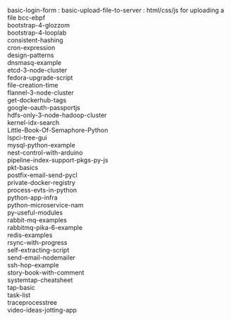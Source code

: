 basic-login-form                  :
basic-upload-file-to-server       : html/css/js for uploading a file
bcc-ebpf                           
bootstrap-4-glozzom                
bootstrap-4-looplab                
consistent-hashing              
cron-expression                    
design-patterns                    
dnsmasq-example                    
etcd-3-node-cluster                
fedora-upgrade-script              
file-creation-time                 
flannel-3-node-cluster             
get-dockerhub-tags                 
google-oauth-passportjs            
hdfs-only-3-node-hadoop-cluster     
kernel-idx-search                   
Little-Book-Of-Semaphore-Python     
lspci-tree-gui                      
mysql-python-example                
nest-control-with-arduino               
pipeline-index-support-pkgs-py-js           
pkt-basics                          
postfix-email-send-pycl             
private-docker-registry             
process-evts-in-python              
python-app-infra                
python-microservice-nam             
py-useful-modules                   
rabbit-mq-examples                  
rabbitmq-pika-6-example             
redis-examples                  
rsync-with-progress             
self-extracting-script      
send-email-nodemailer       
ssh-hop-example     
story-book-with-comment     
systemtap-cheatsheet        
tap-basic       
task-list       
traceprocesstree        
video-ideas-jotting-app             
